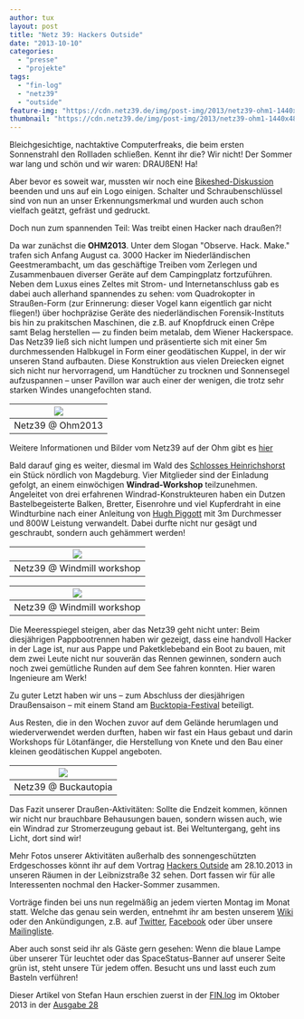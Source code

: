 ```yaml
---
author: tux
layout: post
title: "Netz 39: Hackers Outside"
date: "2013-10-10"
categories: 
  - "presse"
  - "projekte"
tags: 
  - "fin-log"
  - "netz39"
  - "outside"
feature-img: "https://cdn.netz39.de/img/post-img/2013/netz39-ohm1-1440x486.jpg"
thumbnail: "https://cdn.netz39.de/img/post-img/2013/netz39-ohm1-1440x486.jpg"
---
```


Bleichgesichtige, nachtaktive Computerfreaks, die beim ersten Sonnenstrahl den Rollladen schließen. Kennt ihr die? Wir nicht! Der Sommer war lang und schön und wir waren: DRAUßEN! Ha!

Aber bevor es soweit war, mussten wir noch eine [Bikeshed-Diskussion](http://bikeshed.com/) beenden und uns auf ein Logo einigen. Schalter und Schraubenschlüssel sind von nun an unser Erkennungsmerkmal und wurden auch schon vielfach geätzt, gefräst und gedruckt.

Doch nun zum spannenden Teil: Was treibt einen Hacker nach draußen?!

Da war zunächst die **OHM2013**. Unter dem Slogan "Observe. Hack. Make." trafen sich Anfang August ca. 3000 Hacker im Niederländischen Geestmerambacht, um das geschäftige Treiben vom Zerlegen und Zusammenbauen diverser Geräte auf dem Campingplatz fortzuführen. Neben dem Luxus eines Zeltes mit Strom- und Internetanschluss gab es dabei auch allerhand spannendes zu sehen: vom Quadrokopter in Straußen-Form (zur Erinnerung: dieser Vogel kann eigentlich gar nicht fliegen!) über hochpräzise Geräte des niederländischen Forensik-Instituts bis hin zu prakitschen Maschinen, die z.B. auf Knopfdruck einen Crêpe samt Belag herstellen — zu finden beim metalab, dem Wiener Hackerspace. Das Netz39 ließ sich nicht lumpen und präsentierte sich mit einer 5m durchmessenden Halbkugel in Form einer geodätischen Kuppel, in der wir unseren Stand aufbauten. Diese Konstruktion aus vielen Dreiecken eignet sich nicht nur hervorragend, um Handtücher zu trocknen und Sonnensegel aufzuspannen – unser Pavillon war auch einer der wenigen, die trotz sehr starken Windes unangefochten stand. 

| ![](https://cdn.netz39.de/img/post-img/2013/dome.jpg) |
|:--:|
| Netz39 @ Ohm2013 | 

Weitere Informationen und Bilder vom Netz39 auf der Ohm gibt es [hier](http://www.netz39.de/projekte/ohm-2013/)

Bald darauf ging es weiter, diesmal im Wald des [Schlosses Heinrichshorst](http://www.heinrichshorst.com/) ein Stück nördlich von Magdeburg. Vier Mitglieder sind der Einladung gefolgt, an einem einwöchigen **Windrad-Workshop** teilzunehmen. Angeleitet von drei erfahrenen Windrad-Konstrukteuren haben ein Dutzen Bastelbegeisterte Balken, Bretter, Eisenrohre und viel Kupferdraht in eine Windturbine nach einer Anleitung von [Hugh Piggott](http://scoraigwind.co.uk/) mit 3m Durchmesser und 800W Leistung verwandelt. Dabei durfte nicht nur gesägt und geschraubt, sondern auch gehämmert werden!

| ![](https://cdn.netz39.de/img/post-img/2013/windmill1.jpg) |
|:--:|
| Netz39 @ Windmill workshop | 

| ![](https://cdn.netz39.de/img/post-img/2013/windmill2.jpg) |
|:--:|
| Netz39 @ Windmill workshop | 

Die Meeresspiegel steigen, aber das Netz39 geht nicht unter: Beim diesjährigen Pappbootrennen haben wir gezeigt, dass eine handvoll Hacker in der Lage ist, nur aus Pappe und Paketklebeband ein Boot zu bauen, mit dem zwei Leute nicht nur souverän das Rennen gewinnen, sondern auch noch zwei gemütliche Runden auf dem See fahren konnten. Hier waren Ingenieure am Werk!

Zu guter Letzt haben wir uns – zum Abschluss der diesjährigen Draußensaison – mit einem Stand am [Bucktopia-Festival](http://www.bucktopia.de/) beteiligt.

Aus Resten, die in den Wochen zuvor auf dem Gelände herumlagen und wiederverwendet werden durften, haben wir fast ein Haus gebaut und darin Workshops für Lötanfänger, die Herstellung von Knete und den Bau einer kleinen geodätischen Kuppel angeboten. 

| ![](https://cdn.netz39.de/img/post-img/2013/bucktopia.jpg) |
|:--:|
| Netz39 @ Buckautopia |

Das Fazit unserer Draußen-Aktivitäten: Sollte die Endzeit kommen, können wir nicht nur brauchbare Behausungen bauen, sondern wissen auch, wie ein Windrad zur Stromerzeugung gebaut ist. Bei Weltuntergang, geht ins Licht, dort sind wir!

Mehr Fotos unserer Aktivitäten außerhalb des sonnengeschützten Erdgeschosses könnt ihr auf dem Vortrag [Hackers Outside](http://www.netz39.de/events/termine/) am 28.10.2013 in unseren Räumen in der Leibnizstraße 32 sehen. Dort fassen wir für alle Interessenten nochmal den Hacker-Sommer zusammen.

Vorträge finden bei uns nun regelmäßig an jedem vierten Montag im Monat statt. Welche das genau sein werden, entnehmt ihr am besten unserem [Wiki](https://wiki.netz39.de/talks:talks) oder den Ankündigungen, z.B. auf [Twitter](https://twitter.com/netz39), [Facebook](https://www.facebook.com/Netz39) oder über unsere [Mailingliste](https://lists.netz39.de/listinfo/netz39-announce).

Aber auch sonst seid ihr als Gäste gern gesehen: Wenn die blaue Lampe über unserer Tür leuchtet oder das SpaceStatus-Banner auf unserer Seite grün ist, steht unsere Tür jedem offen. Besucht uns und lasst euch zum Basteln verführen!

Dieser Artikel von Stefan Haun erschien zuerst in der [FIN.log](https://faraweb.cs.uni-magdeburg.de/leben-an-der-fin/finlog) im Oktober 2013 in der [Ausgabe 28](https://faraweb.cs.uni-magdeburg.de/sites/default/files/finlog28.pdf)
